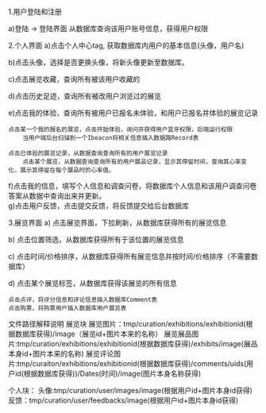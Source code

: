 1.用户登陆和注册

a)登陆 -> 登陆界面 从数据库查询该用户账号信息，获得用户权限

2.个人界面
a)点击个人中心tag,  获取数据库内用户的基本信息(头像，用户名)

b)点击头像，选择是否更换头像，将新头像更新至数据库。

c)点击展览收藏，查询所有被该用户收藏的

d)点击历史足迹，查询所有被改用户浏览过的展览

e)点击我的体验，查询所有被用户已报名未体验，和用户已报名并体验的展览记录
   
    点击某一个我的报名的展览，点击开始体验，询问并获得用户蓝牙权限，后端运行权限
        当用户端后台扫描到一个Ibeacon将相关信息插入数据路Record表
        
    点击已体验的展览记录，从数据查询查询所有的用户展览记录
        点击某个展览，从数据查询查询所有的用户展品记录，显示其停留时间，查询其心率变化，展示其停留在每个展品时的心率值。
f)点击我的信息，填写个人信息和调查问卷，将数据库个人信息和该用户调查问卷答案从数据中查询出来并更新。   
g)点击用户反馈，点击提交反馈，将反馈提交给后台数据库

3.展览界面
a) 点击展览界面，下拉刷新，从数据库获得所有的展览信息

b) 点击位置筛选，从数据库获得所有于该位置的展览信息

c) 点击时间/价格排序，从数据库获得所有展览信息并按时间/价格排序（不需要数据库）

d) 点击某个展览标签，从数据库获得该展览的所有信息
    
    点击点评，将评分信息和评论信息插入数据库Comment表
    点击购票，将购票用户插入数据库用户展览表


文件路径解释说明
展览块
展览图片：tmp/curation/exhibitions/exhibitionid(根据数据库获得)/image（展览id+图片本来的名称）
展览展品图片:tmp/curation/exhibitions/exhibitionid(根据数据库获得)/exhibits/image(展品本身id+图片本来的名称)
展览评论图片:tmp/curaiton/exhibitions/exhibitionid(根据数据库获得)/comments/uids(用户id(根据数据库获得))/Dates(时间)/image(图片本身名称获得)

个人块：
头像:tmp/curation/user/images/image(根据用户id+图片本身id获得)
反馈：tmp/curation/user/feedbacks/image(根据用户id+图片本身id获得)




